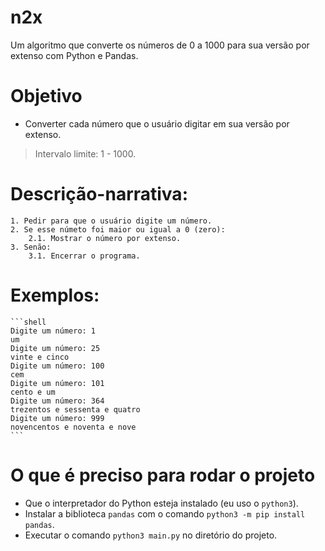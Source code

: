 # n2x
Um algoritmo que converte os números de 0 a 1000 para sua versão por extenso com Python e Pandas.

# Objetivo
- Converter cada número que o usuário digitar em sua versão por extenso.
> Intervalo limite: 1 - 1000.

# Descrição-narrativa:
    1. Pedir para que o usuário digite um número.
    2. Se esse númeto foi maior ou igual a 0 (zero):
        2.1. Mostrar o número por extenso.
    3. Senão:
        3.1. Encerrar o programa.

# Exemplos:
    ```shell
    Digite um número: 1
    um
    Digite um número: 25
    vinte e cinco
    Digite um número: 100
    cem
    Digite um número: 101
    cento e um
    Digite um número: 364
    trezentos e sessenta e quatro
    Digite um número: 999
    novencentos e noventa e nove
    ```
# O que é preciso para rodar o projeto
- Que o interpretador do Python esteja instalado (eu uso o `python3`).
- Instalar a biblioteca `pandas` com o comando `python3 -m pip install pandas`.
- Executar o comando `python3 main.py` no diretório do projeto.
